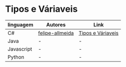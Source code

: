 # Tipos e Váriaveis

linguagem | Autores | Link
------- | ------- | -------
C# | [felipe-allmeida](https://github.com/felipe-allmeida) | [Tipos e Váriaveis](https://github.com/Pampa-Devs/concepts/blob/master/Fundamentals/csharp/variaveis.md)
Java | - | -
Javascript | - | -
Python | - | -